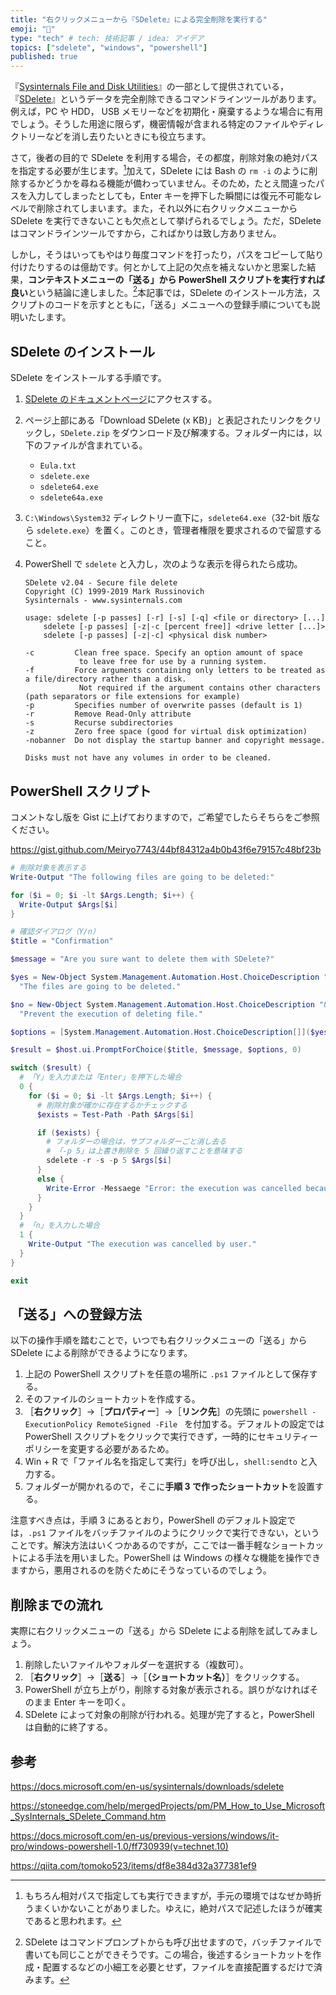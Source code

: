 ```yaml
---
title: "右クリックメニューから『SDelete』による完全削除を実行する"
emoji: "🚮"
type: "tech" # tech: 技術記事 / idea: アイデア
topics: ["sdelete", "windows", "powershell"]
published: true
---
```


『[Sysinternals File and Disk Utilities](https://docs.microsoft.com/en-us/sysinternals/downloads/file-and-disk-utilities)』の一部として提供されている，『[SDelete](https://docs.microsoft.com/en-us/sysinternals/downloads/sdelete)』というデータを完全削除できるコマンドラインツールがあります。例えば，PC や HDD， USB メモリーなどを初期化・廃棄するような場合に有用でしょう。そうした用途に限らず，機密情報が含まれる特定のファイルやディレクトリーなどを消し去りたいときにも役立ちます。

さて，後者の目的で SDelete を利用する場合，その都度，削除対象の絶対パスを指定する必要が生じます。[^abs]加えて，SDelete には Bash の `rm -i` のように削除するかどうかを尋ねる機能が備わっていません。そのため，たとえ間違ったパスを入力してしまったとしても，Enter キーを押下した瞬間には復元不可能なレベルで削除されてしまいます。また，それ以外に右クリックメニューから SDelete を実行できないことも欠点として挙げられるでしょう。ただ，SDelete はコマンドラインツールですから，こればかりは致し方ありません。

[^abs]: もちろん相対パスで指定しても実行できますが，手元の環境ではなぜか時折うまくいかないことがありました。ゆえに，絶対パスで記述したほうが確実であると思われます。

しかし，そうはいってもやはり毎度コマンドを打ったり，パスをコピーして貼り付けたりするのは億劫です。何とかして上記の欠点を補えないかと思案した結果，**コンテキストメニューの「送る」から PowerShell スクリプトを実行すれば良い**という結論に達しました。[^why-powershell]本記事では，SDelete のインストール方法，スクリプトのコードを示すとともに，「送る」メニューへの登録手順についても説明いたします。

[^why-powershell]: SDelete はコマンドプロンプトからも呼び出せますので，バッチファイルで書いても同じことができそうです。この場合，後述するショートカットを作成・配置するなどの小細工を必要とせず，ファイルを直接配置するだけで済みます。

## SDelete のインストール

SDelete をインストールする手順です。

1. [SDelete のドキュメントページ](https://docs.microsoft.com/en-us/sysinternals/downloads/sdelete)にアクセスする。
2. ページ上部にある「Download SDelete (x KB)」と表記されたリンクをクリックし，`SDelete.zip` をダウンロード及び解凍する。フォルダー内には，以下のファイルが含まれている。
   - `Eula.txt`
   - `sdelete.exe`
   - `sdelete64.exe`
   - `sdelete64a.exe`
3. `C:\Windows\System32` ディレクトリー直下に，`sdelete64.exe`（32-bit 版なら `sdelete.exe`）を置く。このとき，管理者権限を要求されるので留意すること。
4. PowerShell で `sdelete` と入力し，次のような表示を得られたら成功。

   ```
   SDelete v2.04 - Secure file delete
   Copyright (C) 1999-2019 Mark Russinovich
   Sysinternals - www.sysinternals.com

   usage: sdelete [-p passes] [-r] [-s] [-q] <file or directory> [...]
       sdelete [-p passes] [-z|-c [percent free]] <drive letter [...]>
       sdelete [-p passes] [-z|-c] <physical disk number>

   -c         Clean free space. Specify an option amount of space
               to leave free for use by a running system.
   -f         Force arguments containing only letters to be treated as a file/directory rather than a disk.
               Not required if the argument contains other characters (path separators or file extensions for example)
   -p         Specifies number of overwrite passes (default is 1)
   -r         Remove Read-Only attribute
   -s         Recurse subdirectories
   -z         Zero free space (good for virtual disk optimization)
   -nobanner  Do not display the startup banner and copyright message.

   Disks must not have any volumes in order to be cleaned.
   ```

## PowerShell スクリプト

コメントなし版を Gist に上げておりますので，ご希望でしたらそちらをご参照ください。

https://gist.github.com/Meiryo7743/44bf84312a4b0b43f6e79157c48bf23b

```powershell
# 削除対象を表示する
Write-Output "The following files are going to be deleted:"

for ($i = 0; $i -lt $Args.Length; $i++) {
  Write-Output $Args[$i]
}

# 確認ダイアログ（Y/n）
$title = "Confirmation"

$message = "Are you sure want to delete them with SDelete?"

$yes = New-Object System.Management.Automation.Host.ChoiceDescription "&Yes", `
  "The files are going to be deleted."

$no = New-Object System.Management.Automation.Host.ChoiceDescription "&No", `
  "Prevent the execution of deleting file."

$options = [System.Management.Automation.Host.ChoiceDescription[]]($yes, $no)

$result = $host.ui.PromptForChoice($title, $message, $options, 0)

switch ($result) {
  # 「Y」を入力または「Enter」を押下した場合
  0 {
    for ($i = 0; $i -lt $Args.Length; $i++) {
      # 削除対象が確かに存在するかチェックする
      $exists = Test-Path -Path $Args[$i]

      if ($exists) {
        # フォルダーの場合は，サブフォルダーごと消し去る
        # 「-p 5」は上書き削除を 5 回繰り返すことを意味する
        sdelete -r -s -p 5 $Args[$i]
      }
      else {
        Write-Error -Messaege "Error: the execution was cancelled because of invalided path." -Category InvalidArgument
      }
    }
  }
  # 「n」を入力した場合
  1 {
    Write-Output "The execution was cancelled by user."
  }
}

exit
```

## 「送る」への登録方法

以下の操作手順を踏むことで，いつでも右クリックメニューの「送る」から SDelete による削除ができるようになります。

1. 上記の PowerShell スクリプトを任意の場所に `.ps1` ファイルとして保存する。
2. そのファイルのショートカットを作成する。
3. ［**右クリック**］→［**プロパティー**］→［**リンク先**］の先頭に `powershell -ExecutionPolicy RemoteSigned -File ` を付加する。デフォルトの設定では PowerShell スクリプトをクリックで実行できず，一時的にセキュリティーポリシーを変更する必要があるため。
4. Win + R で「ファイル名を指定して実行」を呼び出し，`shell:sendto` と入力する。
5. フォルダーが開かれるので，そこに**手順 3 で作ったショートカット**を設置する。

注意すべき点は，手順 3 にあるとおり，PowerShell のデフォルト設定では，`.ps1` ファイルをバッチファイルのようにクリックで実行できない，ということです。解決方法はいくつかあるのですが，ここでは一番手軽なショートカットによる手法を用いました。PowerShell は Windows の様々な機能を操作できますから，悪用されるのを防ぐためにそうなっているのでしょう。

## 削除までの流れ

実際に右クリックメニューの「送る」から SDelete による削除を試してみましょう。

1. 削除したいファイルやフォルダーを選択する（複数可）。
2. ［**右クリック**］→［**送る**］→［**（ショートカット名）**］をクリックする。
3. PowerShell が立ち上がり，削除する対象が表示される。誤りがなければそのまま Enter キーを叩く。
4. SDelete によって対象の削除が行われる。処理が完了すると，PowerShell は自動的に終了する。

## 参考

<!-- textlint-disable -->

https://docs.microsoft.com/en-us/sysinternals/downloads/sdelete

https://stoneedge.com/help/mergedProjects/pm/PM_How_to_Use_Microsoft_SysInternals_SDelete_Command.htm

https://docs.microsoft.com/en-us/previous-versions/windows/it-pro/windows-powershell-1.0/ff730939(v=technet.10)

https://qiita.com/tomoko523/items/df8e384d32a377381ef9

<!-- textlint-enable -->
